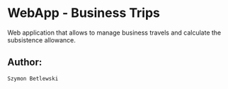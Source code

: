 # WebApp - Business Trips
Web application that allows to manage business travels and calculate the subsistence allowance.

## Author:
```
Szymon Betlewski
```
